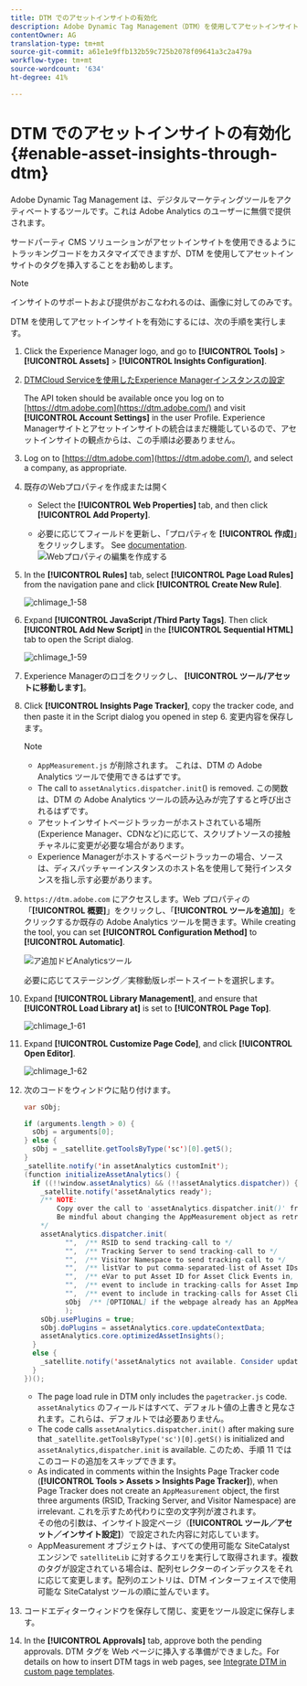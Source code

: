 ```yaml
---
title: DTM でのアセットインサイトの有効化
description: Adobe Dynamic Tag Management（DTM）を使用してアセットインサイトを有効にする方法を学習します。
contentOwner: AG
translation-type: tm+mt
source-git-commit: a61e1e9ffb132b59c725b2078f09641a3c2a479a
workflow-type: tm+mt
source-wordcount: '634'
ht-degree: 41%

---
```



# DTM でのアセットインサイトの有効化 {#enable-asset-insights-through-dtm}

Adobe Dynamic Tag Management は、デジタルマーケティングツールをアクティベートするツールです。これは Adobe Analytics のユーザーに無償で提供されます。

サードパーティ CMS ソリューションがアセットインサイトを使用できるようにトラッキングコードをカスタマイズできますが、DTM を使用してアセットインサイトのタグを挿入することをお勧めします。

>[!NOTE]
>
>インサイトのサポートおよび提供がおこなわれるのは、画像に対してのみです。

DTM を使用してアセットインサイトを有効にするには、次の手順を実行します。

1. Click the Experience Manager logo, and go to **[!UICONTROL Tools]** > **[!UICONTROL Assets]** > **[!UICONTROL Insights Configuration]**.
1. [DTMCloud Serviceを使用したExperience Managerインスタンスの設定](/help/sites-administering/dtm.md)

   The API token should be available once you log on to [https://dtm.adobe.com](https://dtm.adobe.com/) and visit **[!UICONTROL Account Settings]** in the user Profile. Experience Managerサイトとアセットインサイトの統合はまだ機能しているので、アセットインサイトの観点からは、この手順は必要ありません。

1. Log on to [https://dtm.adobe.com](https://dtm.adobe.com/), and select a company, as appropriate.
1. 既存のWebプロパティを作成または開く

   * Select the **[!UICONTROL Web Properties]** tab, and then click **[!UICONTROL Add Property]**.

   * 必要に応じてフィールドを更新し、「プロパティを **[!UICONTROL 作成]**」をクリックします。 See [documentation](https://helpx.adobe.com/jp/experience-manager/using/dtm.html).
   ![Webプロパティの編集を作成する](assets/Create-edit-web-property.png)

1. In the **[!UICONTROL Rules]** tab, select **[!UICONTROL Page Load Rules]** from the navigation pane and click **[!UICONTROL Create New Rule]**.

   ![chlimage_1-58](assets/chlimage_1-194.png)

1. Expand **[!UICONTROL JavaScript /Third Party Tags]**. Then click **[!UICONTROL Add New Script]** in the **[!UICONTROL Sequential HTML]** tab to open the Script dialog.

   ![chlimage_1-59](assets/chlimage_1-195.png)

1. Experience Managerのロゴをクリックし、 **[!UICONTROL ツール/アセットに移動します]**。
1. Click **[!UICONTROL Insights Page Tracker]**, copy the tracker code, and then paste it in the Script dialog you opened in step 6. 変更内容を保存します。

   >[!NOTE]
   >
   > * `AppMeasurement.js` が削除されます。 これは、DTM の Adobe Analytics ツールで使用できるはずです。
   > * The call to `assetAnalytics.dispatcher.init`() is removed. この関数は、DTM の Adobe Analytics ツールの読み込みが完了すると呼び出されるはずです。
   > * アセットインサイトページトラッカーがホストされている場所(Experience Manager、CDNなど)に応じて、スクリプトソースの接触チャネルに変更が必要な場合があります。
   > * Experience Managerがホストするページトラッカーの場合、ソースは、ディスパッチャーインスタンスのホスト名を使用して発行インスタンスを指し示す必要があります。


1. `https://dtm.adobe.com` にアクセスします。Web プロパティの「**[!UICONTROL 概要]**」をクリックし、「**[!UICONTROL ツールを追加]**」をクリックするか既存の Adobe Analytics ツールを開きます。While creating the tool, you can set **[!UICONTROL Configuration Method]** to **[!UICONTROL Automatic]**.

   ![ア追加ドビAnalyticsツール](assets/Add-Adobe-Analytics-Tool.png)

   必要に応じてステージング／実稼動版レポートスイートを選択します。

1. Expand **[!UICONTROL Library Management]**, and ensure that **[!UICONTROL Load Library at]** is set to **[!UICONTROL Page Top]**.

   ![chlimage_1-61](assets/chlimage_1-197.png)

1. Expand **[!UICONTROL Customize Page Code]**, and click **[!UICONTROL Open Editor]**.

   ![chlimage_1-62](assets/chlimage_1-198.png)

1. 次のコードをウィンドウに貼り付けます。

   ```Java
   var sObj;
   
   if (arguments.length > 0) {
     sObj = arguments[0];
   } else {
     sObj = _satellite.getToolsByType('sc')[0].getS();
   }
   _satellite.notify('in assetAnalytics customInit');
   (function initializeAssetAnalytics() {
     if ((!!window.assetAnalytics) && (!!assetAnalytics.dispatcher)) {
       _satellite.notify('assetAnalytics ready');
       /** NOTE:
           Copy over the call to 'assetAnalytics.dispatcher.init()' from Assets Pagetracker
           Be mindful about changing the AppMeasurement object as retrieved above.
       */
       assetAnalytics.dispatcher.init(
             "",  /** RSID to send tracking-call to */
             "",  /** Tracking Server to send tracking-call to */
             "",  /** Visitor Namespace to send tracking-call to */
             "",  /** listVar to put comma-separated-list of Asset IDs for Asset Impression Events in tracking-call, e.g. 'listVar1' */
             "",  /** eVar to put Asset ID for Asset Click Events in, e.g. 'eVar3' */
             "",  /** event to include in tracking-calls for Asset Impression Events, e.g. 'event8' */
             "",  /** event to include in tracking-calls for Asset Click Events, e.g. 'event7' */
             sObj  /** [OPTIONAL] if the webpage already has an AppMeasurement object, please include the object here. If unspecified, Pagetracker Core shall create its own AppMeasurement object */
             );
       sObj.usePlugins = true;
       sObj.doPlugins = assetAnalytics.core.updateContextData;
       assetAnalytics.core.optimizedAssetInsights();
     }
     else {
       _satellite.notify('assetAnalytics not available. Consider updating the Custom Page Code', 4);
     }
   })();
   ```

   * The page load rule in DTM only includes the `pagetracker.js` code. `assetAnalytics` のフィールドはすべて、デフォルト値の上書きと見なされます。これらは、デフォルトでは必要ありません。
   * The code calls `assetAnalytics.dispatcher.init()` after making sure that `_satellite.getToolsByType('sc')[0].getS()` is initialized and `assetAnalytics,dispatcher.init` is available. このため、手順 11 ではこのコードの追加をスキップできます。
   * As indicated in comments within the Insights Page Tracker code (**[!UICONTROL Tools > Assets > Insights Page Tracker]**), when Page Tracker does not create an `AppMeasurement` object, the first three arguments (RSID, Tracking Server, and Visitor Namespace) are irrelevant. これを示すため代わりに空の文字列が渡されます。\
       その他の引数は、インサイト設定ページ（**[!UICONTROL ツール／アセット／インサイト設定]**）で設定された内容に対応しています。
   * AppMeasurement オブジェクトは、すべての使用可能な SiteCatalyst エンジンで `satelliteLib` に対するクエリを実行して取得されます。複数のタグが設定されている場合は、配列セレクターのインデックスをそれに応じて変更します。配列のエントリは、DTM インターフェイスで使用可能な SiteCatalyst ツールの順に並んでいます。

1. コードエディターウィンドウを保存して閉じ、変更をツール設定に保存します。
1. In the **[!UICONTROL Approvals]** tab, approve both the pending approvals. DTM タグを Web ページに挿入する準備ができました。For details on how to insert DTM tags in web pages, see [Integrate DTM in custom page templates](https://blogs.adobe.com/experiencedelivers/experience-management/integrating-dtm-custom-aem6-page-template/).
